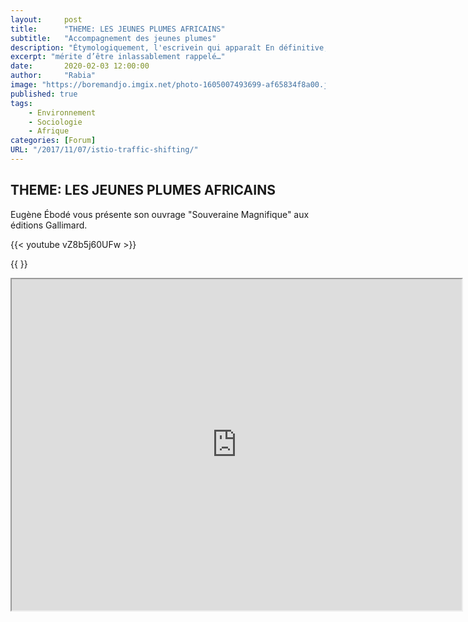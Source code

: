```yaml
---
layout:     post
title:      "THEME: LES JEUNES PLUMES AFRICAINS"
subtitle:   "Accompagnement des jeunes plumes"
description: "Étymologiquement, l'escrivein qui apparaît En définitive, quels que soient les choix esthétiques de chaque auteur de ce recueil, le démon de la haine y est toujours nommé, seul moyen de l’exorciser. Muzirankoni, l’imbattable du Rwandais Augustin Gasake se termine par cette jolie invite, sans doute rituelle : « Je remets le conte là où je l’ai détaché, qui veut le perpétuer le prend. Et s’il est un endroit du monde où cela mérite d’être inlassablement rappelé…："
excerpt: "mérite d’être inlassablement rappelé…"
date:       2020-02-03 12:00:00
author:     "Rabia"
image: "https://boremandjo.imgix.net/photo-1605007493699-af65834f8a00.jpg"
published: true 
tags:
    - Environnement 
    - Sociologie 
    - Afrique
categories: [Forum]
URL: "/2017/11/07/istio-traffic-shifting/"
---
```


## THEME: LES JEUNES PLUMES AFRICAINS

Eugène Ébodé vous présente son ouvrage "Souveraine Magnifique" aux éditions Gallimard.


{{< youtube vZ8b5j60UFw >}}






{{ }}

<iframe width="720" height="530" src="https://web-tv.univ-lyon3.fr/permalink/v1261bef9bc58njx8y66/iframe/" allowfullscreen="allowfullscreen" allow="autoplay"></iframe>
